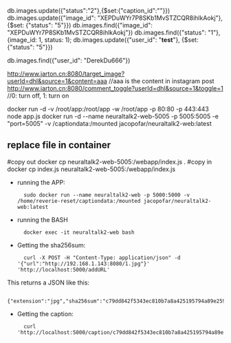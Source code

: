 
db.images.update({"status":"2"},{$set:{"caption_id":""}})
db.images.update({"image_id": "XEPDuWYr7P8SKb1MvSTZCQR8ihlkAokj"}, {$set: {"status": "5"}})
db.images.find({"image_id": "XEPDuWYr7P8SKb1MvSTZCQR8ihlkAokj"})
db.images.find({"status": "1"}, {image_id: 1, status: 1);
db.images.update({"user_id": "__test__"}, {$set: {"status": "5"}})

db.images.find({"user_id": "DerekDu666"})

http://www.jarton.cn:8080/target_image?userId=dhl&source=1&content=aaa //aaa is the content in instagram post
http://www.jarton.cn:8080/comment_toggle?userId=dhl&source=1&toggle=1 //0: turn off, 1: turn on

docker run -d -v /root/app:/root/app -w /root/app -p 80:80 -p 443:443 node app.js
docker run -d --name neuraltalk2-web-5005 -p 5005:5005 -e "port=5005" -v /captiondata:/mounted jacopofar/neuraltalk2-web:latest

## replace file in container
#copy out
docker cp neuraltalk2-web-5005:/webapp/index.js .
#copy in
docker cp index.js neuraltalk2-web-5005:/webapp/index.js

- running the APP:

		sudo docker run --name neuraltalk2-web -p 5000:5000 -v /home/reverie-reset/captiondata:/mounted jacopofar/neuraltalk2-web:latest

- running the BASH

		docker exec -it neuraltalk2-web bash

- Getting the sha256sum:

		curl -X POST -H "Content-Type: application/json" -d '{"url":"http://192.168.1.143:8080/1.jpg"}' 'http://localhost:5000/addURL'

This returns a JSON like this:

		{"extension":"jpg","sha256sum":"c79dd842f5343ec810b7a8a425195794a89e259b36bc7768323f5e50f888db7a"}

- Getting the caption:

		curl 'http://localhost:5000/caption/c79dd842f5343ec810b7a8a425195794a89e259b36bc7768323f5e50f888db7a'


